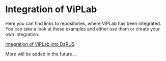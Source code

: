 # Integration of ViPLab

Here you can find links to repositories, where ViPLab has been integrated. You can take a look at these examples and either use them or create your own integration.

[Integration of ViPLab into DaRUS](https://example.com/)

More will be added in the future...